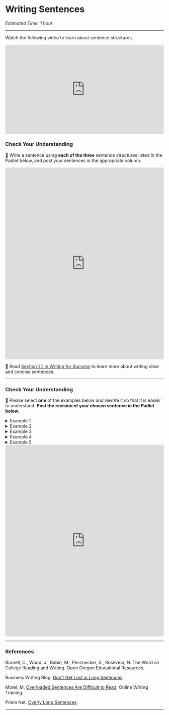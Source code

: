 # Writing Sentences

*Estimated Time: 1 hour* 

---

<aside>


Watch the following video to learn about sentence structures.

</aside>

<div style="position: relative; padding-bottom: 56.25%; height: 0;"><iframe src="https://www.youtube.com/embed/smgyeUomfyA" title="YouTube video player" frameborder="0" allow="accelerometer; autoplay; clipboard-write; encrypted-media; gyroscope; picture-in-picture" allowfullscreen style="position: absolute; top: 0; left: 0; width: 100%; height: 100%;"></iframe></div>


### Check Your Understanding

<aside>


💬 Write a sentence using **each of the three** sentence structures listed in the Padlet below, and post your sentences in the appropriate column.

</aside>

<div style="border:1px solid rgba(0,0,0,0.1);border-radius:2px;box-sizing:border-box;overflow:hidden;position:relative;width:100%;background:#F4F4F4"><iframe src="https://padlet.com/curriculumpad/zsk6sz75xwu5myqw" frameborder="0" allow="camera;microphone;geolocation" style="width:100%;height:608px;display:block;padding:0;margin:0"></iframe></div>

<aside>

📖 Read [Section 2.1 in Writing for Success](https://open.lib.umn.edu/writingforsuccess/chapter/2-1-sentence-writing/) to learn more about writing clear and concise sentences.

</aside>

---

### Check Your Understanding

<aside>


💬 Please select **one** of the examples below and rewrite it so that it is easier to understand.
**Post the revision of your chosen sentence in the Padlet below.**

</aside>

<details>
    <summary> Example 1 </summary>
    
Literally, sustainable development refers to maintaining development over time, although by the early 1990s, more than 70 definitions of sustainable development were in circulation, definitions that are important, despite their number, because they are the basis on which the means for achieving sustainable development in the future can be built.

</details>

<details>
    <summary> Example 2 </summary>
    
I hope you will be able to attend, and if you need more information, please call or email me, and I will be glad to help you.
    
</details>

<details>
    <summary> Example 3 </summary>
    
For example, the conversion of former US investment banking giants Goldman Sachs and Morgan Stanley into commercial banks (which have tougher capital requirements) had the unintended consequence of squeezing funding to hedge funds – which in turn has exacerbated their dumping of assets across world markets.

</details>

<details>
    <summary> Example 4 </summary>
    
By keeping the three critical success factors in mind and talking with your unit manager or your peer coach whenever you find yourself struggling with an employee issue, you should have the greatest opportunity for success as a new supervisor.

</details>

<details>
    <summary> Example 5 </summary>
    
In the classical theory of gravity, which is based on real space-time, the universe can either have existed for an infinite time or else it had a beginning at a singularity at some finite time in the past, the latter possibility of which, in fact, the singularity theorems indicate, although the quantum theory of gravity, on the other hand, suggests a third possibility in which it is possible for space-time to be finite in extent and yet to have no singularities that formed a boundary or edge because one is using Euclidean space-times, in which the time direction is on the same footing as directions in space.

 </details>

<div style="border:1px solid rgba(0,0,0,0.1);border-radius:2px;box-sizing:border-box;overflow:hidden;position:relative;width:100%;background:#F4F4F4"><iframe src="https://padlet.com/curriculumpad/hr7dw5dmjxb7o665" frameborder="0" allow="camera;microphone;geolocation" style="width:100%;height:608px;display:block;padding:0;margin:0"></iframe></div>

---

### References

Burnell, C., Wood, J., Babin, M., Pesznecker, S., Rosevear, N. The Word on College Reading and Writing. Open Oregon Educational Resources.

Business Writing Blog. [Don’t Get Lost in Long Sentences](https://www.businesswritingblog.com/business_writing/2015/04/dont-get-lost-in-long-sentences.html).

Morel, M. [Overloaded Sentences Are Difficult to Read](https://onlinewritingtraining.com.au/happens-overload-sentences/). Online Writing Training.

Prism Net. [Overly Long Sentences](https://www.prismnet.com/~hcexres/style_probs/long_sentences.html).

---
